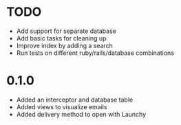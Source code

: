 # TODO

* Add support for separate database
* Add basic tasks for cleaning up
* Improve index by adding a search
* Run tests on different ruby/rails/database combinations

# 0.1.0

* Added an interceptor and database table
* Added views to visualize emails
* Added delivery method to open with Launchy

